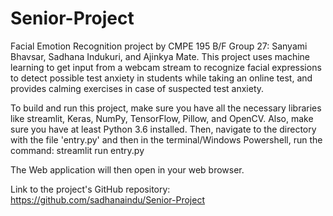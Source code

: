# Senior-Project

Facial Emotion Recognition project by CMPE 195 B/F Group 27: Sanyami Bhavsar, Sadhana Indukuri, and Ajinkya Mate. This project uses machine learning to get input from a webcam stream to recognize facial expressions to detect possible test anxiety in students while taking an online test, and provides calming exercises in case of suspected test anxiety. 

To build and run this project, make sure you have all the necessary libraries like streamlit, Keras, NumPy, TensorFlow, Pillow, and OpenCV. Also, make sure you have at least Python 3.6 installed. Then, navigate to the directory with the file 'entry.py' and then in the terminal/Windows Powershell, run the command: streamlit run entry.py

The Web application will then open in your web browser. 

Link to the project's GitHub repository: https://github.com/sadhanaindu/Senior-Project
